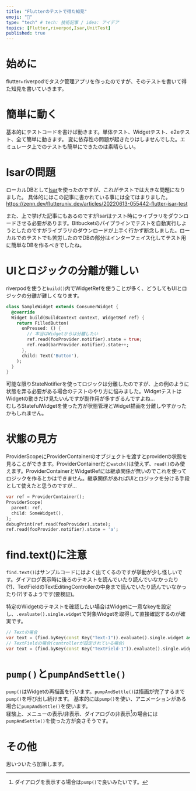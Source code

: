 ```yaml
---
title: "Flutterのテストで得た知見"
emoji: "🦁"
type: "tech" # tech: 技術記事 / idea: アイデア
topics: [Flutter,riverpod,Isar,UnitTest]
published: true
---
```

# 始めに
flutter+riverpodでタスク管理アプリを作ったのですが、そのテストを書いて得た知見を書いていきます。

# 簡単に動く
基本的にテストコードを書けば動きます。単体テスト、Widgetテスト、e2eテスト、全て簡単に動きます。
変に依存性の問題が起きたりはしませんでした。エミュレータ上でのテストも簡単にできたのは素晴らしい。

# Isarの問題
ローカルDBとして[Isar](https://pub.dev/packages/isar)を使ったのですが、これがテストでは大きな問題になりました。
具体的にはこの記事に書かれている事には全てはまりました。  
https://zenn.dev/flutteruniv_dev/articles/20220613-055442-flutter-isar-test

また、上で挙げた記事にもあるのですがIsarはテスト時にライブラリをダウンロードさせる必要があります。Bitbucketのパイプラインでテストを自動実行しようとしたのですがライブラリのダウンロードが上手く行かず断念しました。ローカルでのテストでも苦労したのでDBの部分はインターフェイス化してテスト用に簡単なDBを作るべきでしたね。

# UIとロジックの分離が難しい
riverpodを使うと`build()`内でWidgetRefを使うことが多く、どうしてもUIとロジックの分離が難しくなります。
```dart
class SampleWidget extends ConsumerWidget {
  @override
  Widget build(BuildContext context, WidgetRef ref) {
    return FilledButton(
      onPressed: () {
        // 本当はWidgetからは分離したい
        ref.read(fooProvider.notifier).state = true;
        ref.read(barProvider.notifier).state++;
      },
      child: Text('Button'),
    );
  }
}
```
可能な限りStateNotifierを使ってロジックは分離したのですが、上の例のように状態を弄る必要がある場合のテストのやり方に悩みました。WidgetテストはWidgetの動きだけ見たいんですが副作用が多すぎるんですよね...  
むしろStatefulWidgetを使った方が状態管理とWidget描画を分離しやすかったかもしれません。

# 状態の見方
ProviderScopeにProviderContainerのオブジェクトを渡すとproviderの状態を見ることができます。ProviderContainerだと`watch()`は使えず、`read()`のみ使えます。ProviderContainerとWidgetRefには継承関係が無いのでこれを使ってロジックを作るとかはできません。継承関係があればUIとロジックを分ける手段として使えたと思うのですが...
```dart
var ref = ProviderContainer();
ProviderScope(
  parent: ref,
  child: SomeWidget(),
);
debugPrint(ref.read(fooProvider).state);
ref.read(fooProvider.notifier).state = 'a';
```

# find.text()に注意
`find.text()`はサンプルコードにはよく出てくるのですが挙動が少し怪しいです。ダイアログ表示時に後ろのテキストを読んでいたり読んでいなかったり(?)、TextFieldのTextEditingControllerの中身まで読んでいたり読んでいなかったり(?)するようです(要検証)。

特定のWidgetのテキストを確認したい場合はWidgetに一意なkeyを設定し、`.evaluate().single.widget`で対象Widgetを取得して直接確認するのが確実です。
```dart
// Textの場合
var text = (find.byKey(const Key("Text-1")).evaluate().single.widget as Text).data;
// TextFieldの場合(controllerが設定されている場合)
var text = (find.byKey(const Key("TextField-1")).evaluate().single.widget as TextField).controller?.text;
```

# `pump()`と`pumpAndSettle()`
`pump()`はWidgetの再描画を行います。`pumpAndSettle()`は描画が完了するまで`pump()`を呼び出し続けます。
基本的には`pump()`を使い、アニメーションがある場合に`pumpAndSettle()`を使います。  
経験上、メニューの表示/非表示、ダイアログの非表示[^1]の場合には`pumpAndSettle()`を使った方が良さそうです。

# その他
思いついたら加筆します。

[^1]: ダイアログを表示する場合は`pump()`で良いみたいです。
